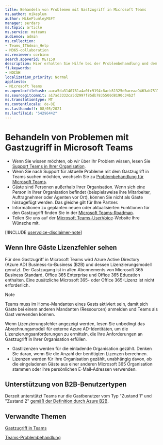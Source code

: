 ```yaml
---
title: Behandeln von Problemen mit Gastzugriff in Microsoft Teams
ms.author: mikeplum
author: MikePlumleyMSFT
manager: serdars
ms.topic: article
ms.service: msteams
audience: admin
ms.collection:
- Teams_ITAdmin_Help
- M365-collaboration
ms.reviewer: corbinm
search.appverid: MET150
description: Hier erhalten Sie Hilfe bei der Problembehandlung und dem Lösen von Problemen mit dem Gastzugriff in Microsoft Teams.
f1.keywords:
- NOCSH
localization_priority: Normal
appliesto:
- Microsoft Teams
ms.openlocfilehash: aaca5da3140761a4a0fc9194c8acb31325d0aceaa9463ab7517779865aa479cf
ms.sourcegitcommit: a17ad3332ca5d2997f85db7835500d8190c34b2f
ms.translationtype: MT
ms.contentlocale: de-DE
ms.lasthandoff: 08/05/2021
ms.locfileid: "54296442"
---
```

# <a name="troubleshoot-problems-with-guest-access-in-microsoft-teams"></a>Behandeln von Problemen mit Gastzugriff in Microsoft Teams

- Wenn Sie wissen möchten, ob wir über Ihr Problem wissen, lesen Sie [Support Teams in Ihrer Organisation](/MicrosoftTeams/troubleshoot/teams-welcome).
- Wenn Sie nach Support für aktuelle Probleme mit dem Gastzugriff in Teams suchen möchten, wechseln Sie zu [Problembehandlung für Microsoft Teams](/MicrosoftTeams/troubleshoot/).
- Gäste sind Personen außerhalb Ihrer Organisation. Wenn sich eine Person in Ihrer Organisation befindet (beispielsweise ihre Mitarbeiter, Auftragnehmer oder Agenten vor Ort), können Sie nicht als Gäste hinzugefügt werden. Das gleiche gilt für Ihre Partner.
- Informationen zu geplanten neuen oder aktualisierten Funktionen für den Gastzugriff finden Sie in der [Microsoft Teams-Roadmap](https://aka.ms/teamsroadmap).
- Teilen Sie uns auf der [Microsoft Teams-UserVoice](https://aka.ms/TeamsUserVoice)-Website Ihre Wünsche mit.

[!INCLUDE [uservoice-disclaimer-note](includes/uservoice-disclaimer-note.md)]

## <a name="if-your-guests-are-seeing-license-errors"></a>Wenn Ihre Gäste Lizenzfehler sehen

Für den Gastzugriff in Microsoft Teams wird Azure Active Directory (Azure AD) Business-to-Business (B2B) und dessen Lizenzierungsmodell genutzt. Der Gastzugang ist in allen Abonnements von Microsoft 365 Business Standard, Office 365 Enterprise und Office 365 Education enthalten. Eine zusätzliche Microsoft 365- oder Office 365-Lizenz ist nicht erforderlich.

> [!NOTE]
> Teams muss im Home-Mandanten eines Gasts aktiviert sein, damit sich Gäste bei einem anderen Mandanten (Ressourcen) anmelden und Teams als Gast verwenden können.

Wenn Lizenzierungsfehler angezeigt werden, lesen Sie unbedingt das Abrechnungsmodell für externe Azure AD-Identitäten, um die Lizenzierungsanforderungen zu ermitteln, die Ihre Anforderungen an Gastzugriff in Ihrer Organisation erfüllen. [](/azure/active-directory/external-identities/external-identities-pricing)

- Gastlizenzen werden für die einladende Organisation gezählt. Denken Sie daran, wenn Sie die Anzahl der benötigten Lizenzen berechnen.
- Lizenzen werden für Ihre Organisation gezählt, unabhängig davon, ob die eingeladenen Gäste aus einer anderen Microsoft 365 Organisation stammen oder ihre persönlichen E-Mail-Adressen verwenden.

## <a name="support-for-b2b-user-types"></a>Unterstützung von B2B-Benutzertypen

Derzeit unterstützt Teams nur die Gastbenutzer vom Typ "Zustand 1" und "Zustand 2" [gemäß der Definition durch Azure B2B](/azure/active-directory/b2b/user-properties).

## <a name="related-topics"></a>Verwandte Themen

[Gastzugriff in Teams](guest-access.md)

[Teams-Problembehandlung](/MicrosoftTeams/troubleshoot/teams)